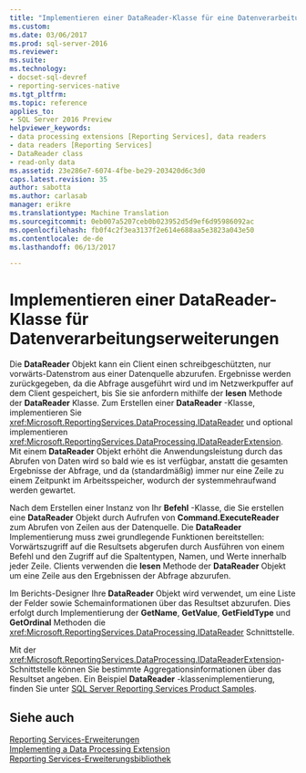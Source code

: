 ```yaml
---
title: "Implementieren einer DataReader-Klasse für eine Datenverarbeitungserweiterung | Microsoft Docs"
ms.custom: 
ms.date: 03/06/2017
ms.prod: sql-server-2016
ms.reviewer: 
ms.suite: 
ms.technology:
- docset-sql-devref
- reporting-services-native
ms.tgt_pltfrm: 
ms.topic: reference
applies_to:
- SQL Server 2016 Preview
helpviewer_keywords:
- data processing extensions [Reporting Services], data readers
- data readers [Reporting Services]
- DataReader class
- read-only data
ms.assetid: 23e286e7-6074-4fbe-be29-203420d6c3d0
caps.latest.revision: 35
author: sabotta
ms.author: carlasab
manager: erikre
ms.translationtype: Machine Translation
ms.sourcegitcommit: 0eb007a5207ceb0b023952d5d9ef6d95986092ac
ms.openlocfilehash: fb0f4c2f3ea3137f2e614e688aa5e3823a043e50
ms.contentlocale: de-de
ms.lasthandoff: 06/13/2017

---
```

# <a name="implementing-a-datareader-class-for-a-data-processing-extension"></a>Implementieren einer DataReader-Klasse für Datenverarbeitungserweiterungen
  Die **DataReader** Objekt kann ein Client einen schreibgeschützten, nur vorwärts-Datenstrom aus einer Datenquelle abzurufen. Ergebnisse werden zurückgegeben, da die Abfrage ausgeführt wird und im Netzwerkpuffer auf dem Client gespeichert, bis Sie sie anfordern mithilfe der **lesen** Methode der **DataReader** Klasse. Zum Erstellen einer **DataReader** -Klasse, implementieren Sie <xref:Microsoft.ReportingServices.DataProcessing.IDataReader> und optional implementieren <xref:Microsoft.ReportingServices.DataProcessing.IDataReaderExtension>. Mit einem **DataReader** Objekt erhöht die Anwendungsleistung durch das Abrufen von Daten wird so bald wie es ist verfügbar, anstatt die gesamten Ergebnisse der Abfrage, und da (standardmäßig) immer nur eine Zeile zu einem Zeitpunkt im Arbeitsspeicher, wodurch der systemmehraufwand werden gewartet.  
  
 Nach dem Erstellen einer Instanz von Ihr **Befehl** -Klasse, die Sie erstellen eine **DataReader** Objekt durch Aufrufen von **Command.ExecuteReader** zum Abrufen von Zeilen aus der Datenquelle. Die **DataReader** Implementierung muss zwei grundlegende Funktionen bereitstellen: Vorwärtszugriff auf die Resultsets abgerufen durch Ausführen von einem Befehl und den Zugriff auf die Spaltentypen, Namen, und Werte innerhalb jeder Zeile. Clients verwenden die **lesen** Methode der **DataReader** Objekt um eine Zeile aus den Ergebnissen der Abfrage abzurufen.  
  
 Im Berichts-Designer Ihre **DataReader** Objekt wird verwendet, um eine Liste der Felder sowie Schemainformationen über das Resultset abzurufen. Dies erfolgt durch Implementierung der **GetName**, **GetValue**, **GetFieldType** und **GetOrdinal** Methoden die <xref:Microsoft.ReportingServices.DataProcessing.IDataReader> Schnittstelle.  
  
 Mit der <xref:Microsoft.ReportingServices.DataProcessing.IDataReaderExtension>-Schnittstelle können Sie bestimmte Aggregationsinformationen über das Resultset angeben. Ein Beispiel **DataReader** -klassenimplementierung, finden Sie unter [SQL Server Reporting Services Product Samples](http://go.microsoft.com/fwlink/?LinkId=177889).  
  
## <a name="see-also"></a>Siehe auch  
 [Reporting Services-Erweiterungen](../../../reporting-services/extensions/reporting-services-extensions.md)   
 [Implementing a Data Processing Extension](../../../reporting-services/extensions/data-processing/implementing-a-data-processing-extension.md)   
 [Reporting Services-Erweiterungsbibliothek](../../../reporting-services/extensions/reporting-services-extension-library.md)  
  
  
